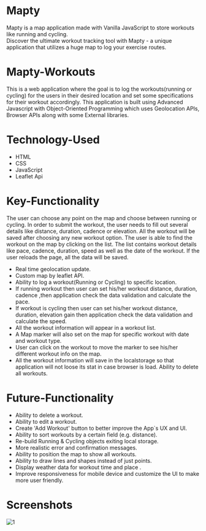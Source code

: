 # Mapty
Mapty is a map application made with Vanilla JavaScript to store workouts like running and cycling. <br> Discover the ultimate workout tracking tool with Mapty - a unique application that utilizes a huge map to log your exercise routes.

# Mapty-Workouts
This is a web application where the goal is to log the workouts(running or cycling) for the users in their desired location and set some specifications for their workout accordingly. This application is built using Advanced Javascript with Object-Oriented Programming which uses Geolocation APIs, Browser APIs along with some External libraries.

# Technology-Used
* HTML
* CSS
* JavaScript
* Leaflet Api

# Key-Functionality
The user can choose any point on the map and choose between running or cycling. In order to submit the workout, the user needs to fill out several details like distance, duration, cadence or elevation. All the workout will be saved after choosing any new workout option. The user is able to find the workout on the map by clicking on the list. The list contains workout details like pace, cadence, duration, speed as well as the date of the workout. If the user reloads the page, all the data will be saved.
* Real time geolocation update.
* Custom map by leaflet API.
* Ability to log a workout(Running or Cycling) to specific location.
* If running workout then user can set his/her workout distance, duration, cadence ,then application check the data validation and calculate the pace.
* If workout is cycling then user can set his/her workout distance, duration, elevation gain then application check the data validation and calculate the speed.
* All the workout information will appear in a workout list.
* A Map marker will also set on the map for specific workout with date and workout type.
* User can click on the workout to move the marker to see his/her different workout info on the map.
* All the workout information will save in the localstorage so that application will not loose its stat in case browser is load.
Ability to delete all workouts.

# Future-Functionality
* Ability to delete a workout.
* Ability to edit a workout.
* Create 'Add Workout' button to better improve the App`s UX and UI.
* Ability to sort workouts by a certain field (e.g. distance).
* Re-build Running & Cycling objects exiting local storage.
* More realistic error and confirmation messages.
* Ability to position the map to show all workouts.
* Ability to draw lines and shapes instead of just points.
* Display weather data for workout time and place .
* Improve responsiveness for mobile device and customize the UI to make more user friendly.

# Screenshots

![1](https://github.com/Hashuudev/Mapty-Workouts/assets/94761963/98bb7c33-d041-472f-af83-fae89f6196ed)
